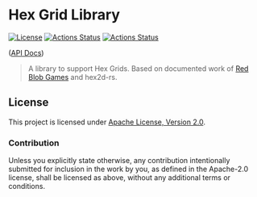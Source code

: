 # Hex Grid Library

[![License](https://img.shields.io/badge/License-Apache%202.0-blue.svg)](https://opensource.org/licenses/Apache-2.0)
[![Actions Status](https://github.com/huhlig/hexgrid/workflows/Rust/badge.svg)](https://github.com/huhlig/hexgrid/actions)
[![Actions Status](https://github.com/huhlig/hexgrid/workflows/Docs/badge.svg)](https://github.com/huhlig/hexgrid/actions)

([API Docs])

> A library to support Hex Grids. Based on documented work of [Red Blob Games](https://www.redblobgames.com/grids/hexagons/)
> and hex2d-rs. 

## License

This project is licensed under [Apache License, Version 2.0](http://www.apache.org/licenses/LICENSE-2.0).

### Contribution

Unless you explicitly state otherwise, any contribution intentionally submitted for inclusion in the work by you, as 
defined in the Apache-2.0 license, shall be licensed as above, without any additional terms or conditions.

[API Docs]: https://huhlig.github.io/hexgrid/